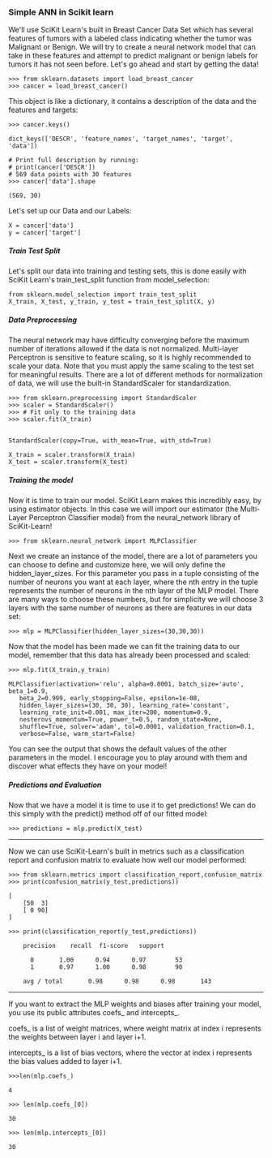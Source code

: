 ### Simple ANN in Scikit learn

We'll use SciKit Learn's built in Breast Cancer Data Set which has several features of tumors with a labeled class indicating whether the tumor was Malignant or Benign. We will try to create a neural network model that can take in these features and attempt to predict malignant or benign labels for tumors it has not seen before. Let's go ahead and start by getting the data!

    >>> from sklearn.datasets import load_breast_cancer
    >>> cancer = load_breast_cancer()

This object is like a dictionary, it contains a description of the data and the features and targets:

    >>> cancer.keys()

    dict_keys(['DESCR', 'feature_names', 'target_names', 'target', 'data'])

<p>

    # Print full description by running:
    # print(cancer['DESCR'])
    # 569 data points with 30 features
    >>> cancer['data'].shape

    (569, 30)

Let's set up our Data and our Labels:

    X = cancer['data']
    y = cancer['target']

##### Train Test Split
 
Let's split our data into training and testing sets, this is done easily with SciKit Learn's train_test_split function from model_selection:

    from sklearn.model_selection import train_test_split
    X_train, X_test, y_train, y_test = train_test_split(X, y)


##### Data Preprocessing

 
The neural network may have difficulty converging before the maximum number of iterations allowed if the data is not normalized. Multi-layer Perceptron is sensitive to feature scaling, so it is highly recommended to scale your data. Note that you must apply the same scaling to the test set for meaningful results. There are a lot of different methods for normalization of data, we will use the built-in StandardScaler for standardization.

    >>> from sklearn.preprocessing import StandardScaler
    >>> scaler = StandardScaler()
    >>> # Fit only to the training data
    >>> scaler.fit(X_train)


    StandardScaler(copy=True, with_mean=True, with_std=True)

<p>

    X_train = scaler.transform(X_train)
    X_test = scaler.transform(X_test)


##### Training the model

 
Now it is time to train our model. SciKit Learn makes this incredibly easy, by using estimator objects. In this case we will import our estimator (the Multi-Layer Perceptron Classifier model) from the neural_network library of SciKit-Learn!

    >>> from sklearn.neural_network import MLPClassifier

Next we create an instance of the model, there are a lot of parameters you can choose to define and customize here, we will only define the hidden_layer_sizes. For this parameter you pass in a tuple consisting of the number of neurons you want at each layer, where the nth entry in the tuple represents the number of neurons in the nth layer of the MLP model. There are many ways to choose these numbers, but for simplicity we will choose 3 layers with the same number of neurons as there are features in our data set:

    >>> mlp = MLPClassifier(hidden_layer_sizes=(30,30,30))


Now that the model has been made we can fit the training data to our model, remember that this data has already been processed and scaled:

    >>> mlp.fit(X_train,y_train)

    MLPClassifier(activation='relu', alpha=0.0001, batch_size='auto', beta_1=0.9,
       beta_2=0.999, early_stopping=False, epsilon=1e-08,
       hidden_layer_sizes=(30, 30, 30), learning_rate='constant',
       learning_rate_init=0.001, max_iter=200, momentum=0.9,
       nesterovs_momentum=True, power_t=0.5, random_state=None,
       shuffle=True, solver='adam', tol=0.0001, validation_fraction=0.1,
       verbose=False, warm_start=False)


You can see the output that shows the default values of the other parameters in the model. I encourage you to play around with them and discover what effects they have on your model!

##### Predictions and Evaluation

 
Now that we have a model it is time to use it to get predictions! We can do this simply with the predict() method off of our fitted model:

    >>> predictions = mlp.predict(X_test)

---



Now we can use SciKit-Learn's built in metrics such as a classification report and confusion matrix to evaluate how well our model performed:

    >>> from sklearn.metrics import classification_report,confusion_matrix
    >>> print(confusion_matrix(y_test,predictions))

    [
        [50  3]
        [ 0 90]
    ]

<p>

    >>> print(classification_report(y_test,predictions))

        precision    recall  f1-score   support

          0       1.00      0.94      0.97        53
          1       0.97      1.00      0.98        90

        avg / total       0.98      0.98      0.98       143


---

If you  want to extract the MLP weights and biases after training your model, you use its public attributes coefs_ and intercepts_.

coefs_ is a list of weight matrices, where weight matrix at index i represents the weights between layer i and layer i+1.

intercepts_ is a list of bias vectors, where the vector at index i represents the bias values added to layer i+1.

    >>>len(mlp.coefs_)

    4

<p>

    >>> len(mlp.coefs_[0])

    30

<p>

    >>> len(mlp.intercepts_[0])

    30